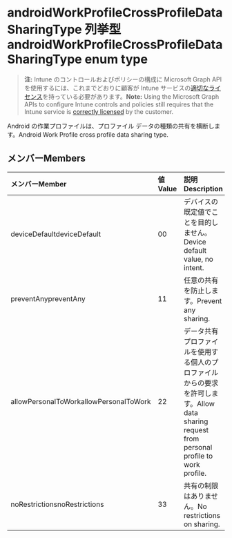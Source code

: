# <a name="androidworkprofilecrossprofiledatasharingtype-enum-type"></a><span data-ttu-id="b2918-101">androidWorkProfileCrossProfileDataSharingType 列挙型</span><span class="sxs-lookup"><span data-stu-id="b2918-101">androidWorkProfileCrossProfileDataSharingType enum type</span></span>

> <span data-ttu-id="b2918-102">**注:** Intune のコントロールおよびポリシーの構成に Microsoft Graph API を使用するには、これまでどおりに顧客が Intune サービスの[適切なライセンス](https://go.microsoft.com/fwlink/?linkid=839381)を持っている必要があります。</span><span class="sxs-lookup"><span data-stu-id="b2918-102">**Note:** Using the Microsoft Graph APIs to configure Intune controls and policies still requires that the Intune service is [correctly licensed](https://go.microsoft.com/fwlink/?linkid=839381) by the customer.</span></span>

<span data-ttu-id="b2918-103">Android の作業プロファイルは、プロファイル データの種類の共有を横断します。</span><span class="sxs-lookup"><span data-stu-id="b2918-103">Android Work Profile cross profile data sharing type.</span></span>
## <a name="members"></a><span data-ttu-id="b2918-104">メンバー</span><span class="sxs-lookup"><span data-stu-id="b2918-104">Members</span></span>
|<span data-ttu-id="b2918-105">メンバー</span><span class="sxs-lookup"><span data-stu-id="b2918-105">Member</span></span>|<span data-ttu-id="b2918-106">値</span><span class="sxs-lookup"><span data-stu-id="b2918-106">Value</span></span>|<span data-ttu-id="b2918-107">説明</span><span class="sxs-lookup"><span data-stu-id="b2918-107">Description</span></span>|
|:---|:---|:---|
|<span data-ttu-id="b2918-108">deviceDefault</span><span class="sxs-lookup"><span data-stu-id="b2918-108">deviceDefault</span></span>|<span data-ttu-id="b2918-109">0</span><span class="sxs-lookup"><span data-stu-id="b2918-109">0</span></span>|<span data-ttu-id="b2918-110">デバイスの既定値でことを目的しません。</span><span class="sxs-lookup"><span data-stu-id="b2918-110">Device default value, no intent.</span></span>|
|<span data-ttu-id="b2918-111">preventAny</span><span class="sxs-lookup"><span data-stu-id="b2918-111">preventAny</span></span>|<span data-ttu-id="b2918-112">1</span><span class="sxs-lookup"><span data-stu-id="b2918-112">1</span></span>|<span data-ttu-id="b2918-113">任意の共有を防止します。</span><span class="sxs-lookup"><span data-stu-id="b2918-113">Prevent any sharing.</span></span>|
|<span data-ttu-id="b2918-114">allowPersonalToWork</span><span class="sxs-lookup"><span data-stu-id="b2918-114">allowPersonalToWork</span></span>|<span data-ttu-id="b2918-115">2</span><span class="sxs-lookup"><span data-stu-id="b2918-115">2</span></span>|<span data-ttu-id="b2918-116">データ共有プロファイルを使用する個人のプロファイルからの要求を許可します。</span><span class="sxs-lookup"><span data-stu-id="b2918-116">Allow data sharing request from personal profile to work profile.</span></span>|
|<span data-ttu-id="b2918-117">noRestrictions</span><span class="sxs-lookup"><span data-stu-id="b2918-117">noRestrictions</span></span>|<span data-ttu-id="b2918-118">3</span><span class="sxs-lookup"><span data-stu-id="b2918-118">3</span></span>|<span data-ttu-id="b2918-119">共有の制限はありません。</span><span class="sxs-lookup"><span data-stu-id="b2918-119">No restrictions on sharing.</span></span>|



